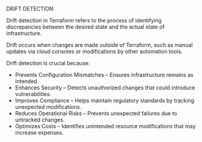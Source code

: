 DRIFT DETECTION

Drift detection in Terraform refers to the process of identifying discrepancies between the desired state and the actual state of infrastructure. 

Drift occurs when changes are made outside of Terraform, such as manual updates via cloud consoles or modifications by other automation tools.


Drift detection is crucial because:
- Prevents Configuration Mismatches – Ensures infrastructure remains as intended.
- Enhances Security – Detects unauthorized changes that could introduce vulnerabilities.
- Improves Compliance – Helps maintain regulatory standards by tracking unexpected modifications.
- Reduces Operational Risks – Prevents unexpected failures due to untracked changes.
- Optimizes Costs – Identifies unintended resource modifications that may increase expenses.



